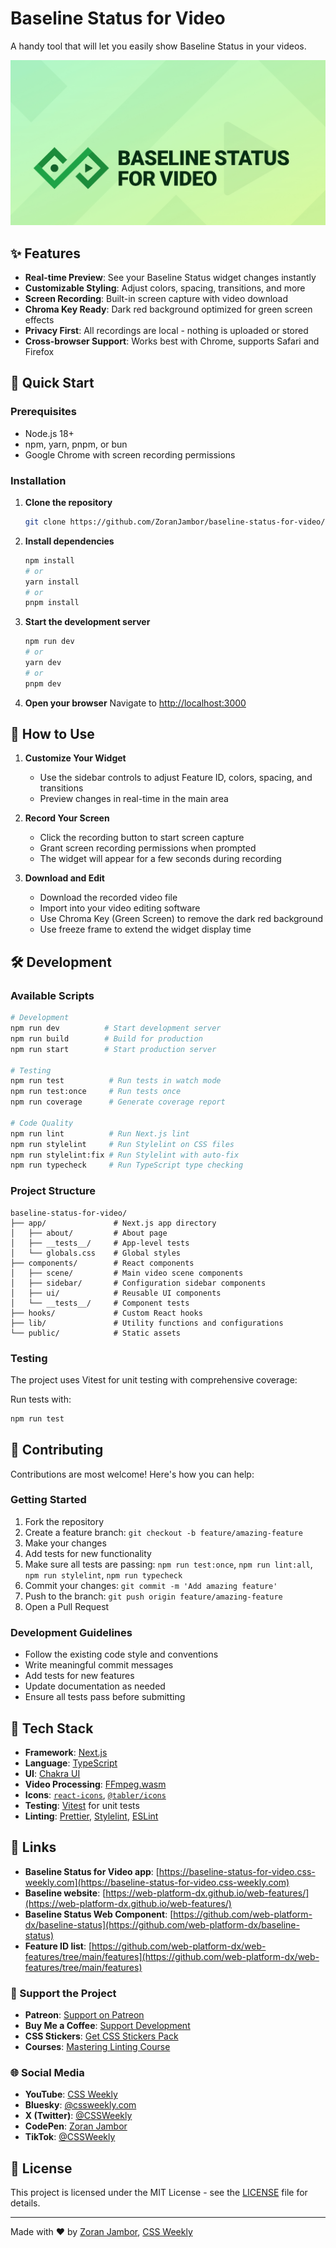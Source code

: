 # Baseline Status for Video

A handy tool that will let you easily show Baseline Status in your videos.

![Baseline Status for Video](public/baseline-status-for-video-og-image.jpg)

## ✨ Features

- **Real-time Preview**: See your Baseline Status widget changes instantly
- **Customizable Styling**: Adjust colors, spacing, transitions, and more
- **Screen Recording**: Built-in screen capture with video download
- **Chroma Key Ready**: Dark red background optimized for green screen effects
- **Privacy First**: All recordings are local - nothing is uploaded or stored
- **Cross-browser Support**: Works best with Chrome, supports Safari and Firefox

## 🚀 Quick Start

### Prerequisites

- Node.js 18+
- npm, yarn, pnpm, or bun
- Google Chrome with screen recording permissions

### Installation

1. **Clone the repository**

   ```bash
   git clone https://github.com/ZoranJambor/baseline-status-for-video/
   ```

2. **Install dependencies**

   ```bash
   npm install
   # or
   yarn install
   # or
   pnpm install
   ```

3. **Start the development server**

   ```bash
   npm run dev
   # or
   yarn dev
   # or
   pnpm dev
   ```

4. **Open your browser**
   Navigate to [http://localhost:3000](http://localhost:3000)

## 📖 How to Use

1. **Customize Your Widget**

   - Use the sidebar controls to adjust Feature ID, colors, spacing, and transitions
   - Preview changes in real-time in the main area

2. **Record Your Screen**

   - Click the recording button to start screen capture
   - Grant screen recording permissions when prompted
   - The widget will appear for a few seconds during recording

3. **Download and Edit**
   - Download the recorded video file
   - Import into your video editing software
   - Use Chroma Key (Green Screen) to remove the dark red background
   - Use freeze frame to extend the widget display time

## 🛠️ Development

### Available Scripts

```bash
# Development
npm run dev          # Start development server
npm run build        # Build for production
npm run start        # Start production server

# Testing
npm run test          # Run tests in watch mode
npm run test:once     # Run tests once
npm run coverage      # Generate coverage report

# Code Quality
npm run lint          # Run Next.js lint
npm run stylelint     # Run Stylelint on CSS files
npm run stylelint:fix # Run Stylelint with auto-fix
npm run typecheck     # Run TypeScript type checking
```

### Project Structure

```
baseline-status-for-video/
├── app/               # Next.js app directory
│   ├── about/         # About page
│   ├── __tests__/     # App-level tests
│   └── globals.css    # Global styles
├── components/        # React components
│   ├── scene/         # Main video scene components
│   ├── sidebar/       # Configuration sidebar components
│   ├── ui/            # Reusable UI components
│   └── __tests__/     # Component tests
├── hooks/             # Custom React hooks
├── lib/               # Utility functions and configurations
└── public/            # Static assets
```

### Testing

The project uses Vitest for unit testing with comprehensive coverage:

Run tests with:

```bash
npm run test
```

## 🤝 Contributing

Contributions are most welcome! Here's how you can help:

### Getting Started

1. Fork the repository
2. Create a feature branch: `git checkout -b feature/amazing-feature`
3. Make your changes
4. Add tests for new functionality
5. Make sure all tests are passing: `npm run test:once`, `npm run lint:all`, `npm run stylelint`, `npm run typecheck`
6. Commit your changes: `git commit -m 'Add amazing feature'`
7. Push to the branch: `git push origin feature/amazing-feature`
8. Open a Pull Request

### Development Guidelines

- Follow the existing code style and conventions
- Write meaningful commit messages
- Add tests for new features
- Update documentation as needed
- Ensure all tests pass before submitting

## 🧰 Tech Stack

- **Framework**: [Next.js](https://nextjs.org/)
- **Language**: [TypeScript](https://www.typescriptlang.org/)
- **UI**: [Chakra UI](https://chakra-ui.com/)
- **Video Processing**: [FFmpeg.wasm](https://github.com/ffmpegwasm/ffmpeg.wasm)
- **Icons**: [`react-icons`](https://react-icons.github.io/react-icons/), [`@tabler/icons`](https://tabler.io/icons)
- **Testing**: [Vitest](https://vitest.dev/) for unit tests
- **Linting**: [Prettier](https://prettier.io/), [Stylelint](https://stylelint.io/), [ESLint](https://eslint.org/)

## 🔗 Links

- **Baseline Status for Video app**: [https://baseline-status-for-video.css-weekly.com](https://baseline-status-for-video.css-weekly.com)
- **Baseline website**: [https://web-platform-dx.github.io/web-features/](https://web-platform-dx.github.io/web-features/)
- **Baseline Status Web Component**: [https://github.com/web-platform-dx/baseline-status](https://github.com/web-platform-dx/baseline-status)
- **Feature ID list**: [https://github.com/web-platform-dx/web-features/tree/main/features](https://github.com/web-platform-dx/web-features/tree/main/features)

### 💝 Support the Project

- **Patreon**: [Support on Patreon](https://patreon.com/cssweekly)
- **Buy Me a Coffee**: [Support Development](https://buymeacoffee.com/cssweekly)
- **CSS Stickers**: [Get CSS Stickers Pack](https://stickers.css-weekly.com)
- **Courses**: [Mastering Linting Course](https://masteringlinting.com)

### 🌐 Social Media

- **YouTube**: [CSS Weekly](https://www.youtube.com/@CSSWeekly?sub_confirmation=1)
- **Bluesky**: [@cssweekly.com](https://bsky.app/profile/cssweekly.com)
- **X (Twitter)**: [@CSSWeekly](https://x.com/CSSWeekly)
- **CodePen**: [Zoran Jambor](https://codepen.io/ZoranJambor)
- **TikTok**: [@CSSWeekly](https://www.tiktok.com/@CSSWeekly)

## 📝 License

This project is licensed under the MIT License - see the [LICENSE](https://github.com/ZoranJambor/baseline-status-for-video?tab=MIT-1-ov-file) file for details.

---

Made with ❤️ by [Zoran Jambor](https://zoranjambor.com/), [CSS Weekly](https://css-weekly.com)
